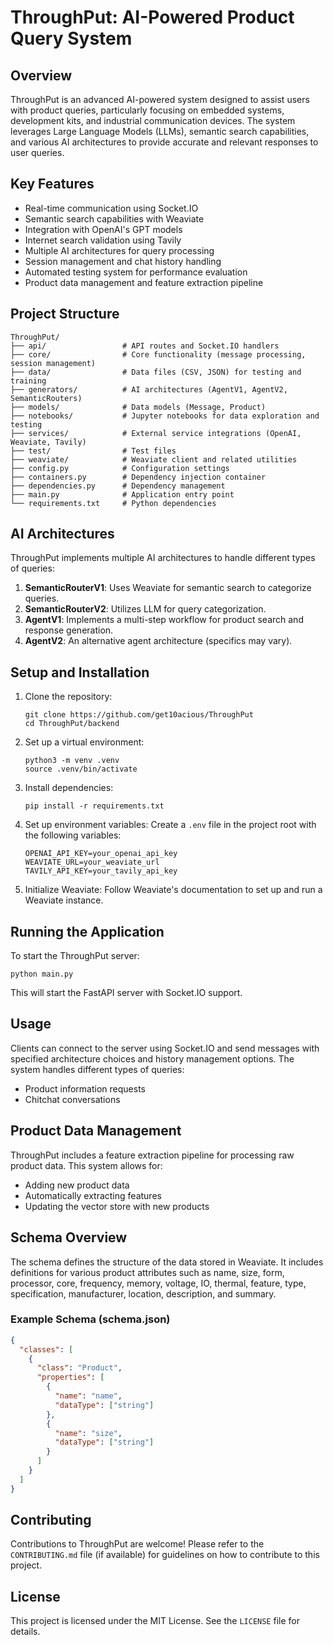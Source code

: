 # ThroughPut: AI-Powered Product Query System

## Overview

ThroughPut is an advanced AI-powered system designed to assist users with product queries, particularly focusing on embedded systems, development kits, and industrial communication devices. The system leverages Large Language Models (LLMs), semantic search capabilities, and various AI architectures to provide accurate and relevant responses to user queries.

## Key Features

- Real-time communication using Socket.IO
- Semantic search capabilities with Weaviate
- Integration with OpenAI's GPT models
- Internet search validation using Tavily
- Multiple AI architectures for query processing
- Session management and chat history handling
- Automated testing system for performance evaluation
- Product data management and feature extraction pipeline

## Project Structure

```
ThroughPut/
├── api/                 # API routes and Socket.IO handlers
├── core/                # Core functionality (message processing, session management)
├── data/                # Data files (CSV, JSON) for testing and training
├── generators/          # AI architectures (AgentV1, AgentV2, SemanticRouters)
├── models/              # Data models (Message, Product)
├── notebooks/           # Jupyter notebooks for data exploration and testing
├── services/            # External service integrations (OpenAI, Weaviate, Tavily)
├── test/                # Test files
├── weaviate/            # Weaviate client and related utilities
├── config.py            # Configuration settings
├── containers.py        # Dependency injection container
├── dependencies.py      # Dependency management
├── main.py              # Application entry point
└── requirements.txt     # Python dependencies
```

## AI Architectures

ThroughPut implements multiple AI architectures to handle different types of queries:

1. **SemanticRouterV1**: Uses Weaviate for semantic search to categorize queries.
2. **SemanticRouterV2**: Utilizes LLM for query categorization.
3. **AgentV1**: Implements a multi-step workflow for product search and response generation.
4. **AgentV2**: An alternative agent architecture (specifics may vary).

## Setup and Installation

1. Clone the repository:

   ```
   git clone https://github.com/get10acious/ThroughPut
   cd ThroughPut/backend
   ```

2. Set up a virtual environment:

   ```
   python3 -m venv .venv
   source .venv/bin/activate
   ```

3. Install dependencies:

   ```
   pip install -r requirements.txt
   ```

4. Set up environment variables:
   Create a `.env` file in the project root with the following variables:

   ```
   OPENAI_API_KEY=your_openai_api_key
   WEAVIATE_URL=your_weaviate_url
   TAVILY_API_KEY=your_tavily_api_key
   ```

5. Initialize Weaviate:
   Follow Weaviate's documentation to set up and run a Weaviate instance.

## Running the Application

To start the ThroughPut server:

```
python main.py
```

This will start the FastAPI server with Socket.IO support.

## Usage

Clients can connect to the server using Socket.IO and send messages with specified architecture choices and history management options. The system handles different types of queries:

- Product information requests
- Chitchat conversations

## Product Data Management

ThroughPut includes a feature extraction pipeline for processing raw product data. This system allows for:

- Adding new product data
- Automatically extracting features
- Updating the vector store with new products

## Schema Overview

The schema defines the structure of the data stored in Weaviate. It includes definitions for various product attributes such as name, size, form, processor, core, frequency, memory, voltage, IO, thermal, feature, type, specification, manufacturer, location, description, and summary.

### Example Schema (schema.json)

```json
{
  "classes": [
    {
      "class": "Product",
      "properties": [
        {
          "name": "name",
          "dataType": ["string"]
        },
        {
          "name": "size",
          "dataType": ["string"]
        }
      ]
    }
  ]
}
```

## Contributing

Contributions to ThroughPut are welcome! Please refer to the `CONTRIBUTING.md` file (if available) for guidelines on how to contribute to this project.

## License

This project is licensed under the MIT License. See the `LICENSE` file for details.
